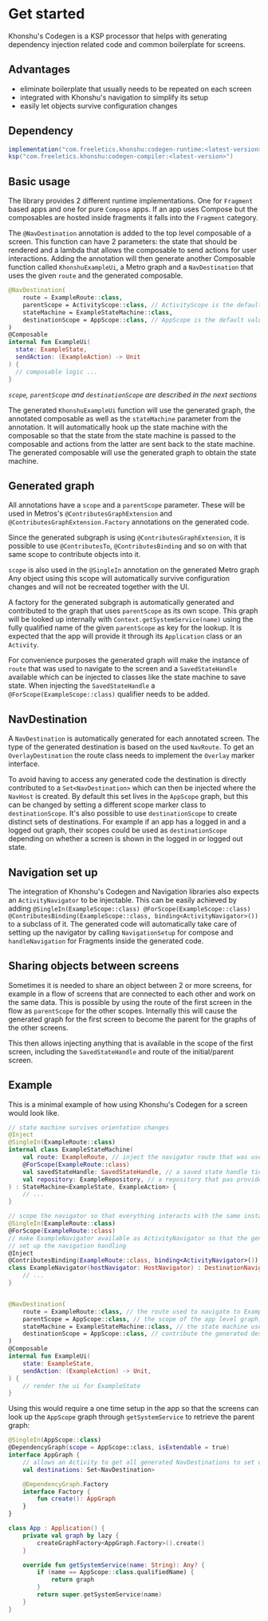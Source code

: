 # Get started

Khonshu's Codegen is a KSP processor that helps with generating dependency injection related code and
common boilerplate for screens.

## Advantages

- eliminate boilerplate that usually needs to be repeated on each screen
- integrated with Khonshu's navigation to simplify its setup
- easily let objects survive configuration changes


## Dependency

```groovy
implementation("com.freeletics.khonshu:codegen-runtime:<latest-version>")
ksp("com.freeletics.khonshu:codegen-compiler:<latest-version>")
```


## Basic usage

The library provides 2 different runtime implementations. One for `Fragment` based apps and one
for pure `Compose` apps. If an app uses Compose but the composables are hosted inside fragments
it falls into the `Fragment` category.

The `@NavDestination` annotation is added to the top level composable of a screen. This function
can have 2 parameters: the state that should be rendered and a lambda that allows
the composable to send actions for user interactions. Adding the annotation will then generate
another Composable function called `KhonshuExampleUi`, a Metro graph and a `NavDestination`
that uses the given `route` and the generated composable.

```kotlin
@NavDestination(
    route = ExampleRoute::class,
    parentScope = ActivityScope::class, // ActivityScope is the default value and can be omitted
    stateMachine = ExampleStateMachine::class,
    destinationScope = AppScope::class, // AppScope is the default value and can be omitted
)
@Composable
internal fun ExampleUi(
  state: ExampleState,
  sendAction: (ExampleAction) -> Unit
) {
  // composable logic ...
}
```
*`scope`, `parentScope` and `destinationScope` are described in the next sections*

The generated `KhonshuExampleUi` function will use the generated graph, the
annotated composable as well as the `stateMachine` parameter from the
annotation. It will automatically hook up the
state machine with the composable so that the state from the state machine
is passed to the composable and actions from the latter are sent back to the
state machine. The generated composable will use the generated graph
to obtain the state machine.


## Generated graph

All annotations have a `scope` and a `parentScope` parameter. These will be used in Metros's
`@ContributesGraphExtension` and `@ContributesGraphExtension.Factory` annotations on the
generated code.

Since the generated subgraph is using `@ContributesGraphExtension`, it is possible
to use `@ContributesTo`, `@ContributesBinding` and so on with that same scope
to contribute objects into it.

`scope` is also used in the `@SingleIn` annotation on the generated Metro graph
Any object using this scope will automatically survive configuration changes and will
not be recreated together with the UI.

A factory for the generated subgraph is automatically generated and contributed to
the graph that uses `parentScope` as its own scope. This graph will be looked up internally
with `Context.getSystemService(name)` using the fully qualified name of the given `parentScope` as
key for the lookup. It is expected that the app will provide it through its `Application` class or an
`Activity`.

For convenience purposes the generated graph will make the instance of `route` that was used to
navigate to the screen and a `SavedStateHandle` available which can be injected to classes like
the state machine to save state. When injecting the `SavedStateHandle` a `@ForScope(ExampleScope::class)`
qualifier needs to be added.


## NavDestination

A `NavDestination` is automatically generated for each annotated screen. The type of the generated
destination is based on the used `NavRoute`. To get an `OverlayDestination` the route class needs
to implement the `Overlay` marker interface.

To avoid having to access any generated code the destination is directly contributed to
a `Set<NavDestination>` which can then be injected where the `NavHost` is
created. By default this set lives in the `AppScope` graph, but this can be changed
by setting a different scope marker class to `destinationScope`. It's also possible to use
`destinationScope` to create distinct sets of destinations. For example if an app has a logged in
and a logged out graph, their scopes could be used as `destinationScope` depending on whether
a screen is shown in the logged in or logged out state.


## Navigation set up

The integration of Khonshu's Codegen and Navigation libraries also expects an `ActivityNavigator`
to be injectable. This can be easily achieved by adding `@SingleIn(ExampleScope::class)
@ForScope(ExampleScope::class) @ContributesBinding(ExampleScope::class, binding<ActivityNavigator>())`
to a subclass of it. The generated code will automatically take care of setting up
the navigator by calling `NavigationSetup` for compose and `handleNavigation`
for Fragments inside the generated code.


## Sharing objects between screens

Sometimes it is needed to share an object between 2 or more screens, for example
in a flow of screens that are connected to each other and work on the same data.
This is possible by using the route of the first screen in the flow as `parentScope`
for the other scopes. Internally this will cause the generated graph for the
first screen to become the parent for the graphs of the other screens.

This then allows injecting anything that is available in the scope of the first screen,
including the `SavedStateHandle` and route of the initial/parent screen.


## Example

This is a minimal example of how using Khonshu's Codegen for a screen would look like.

```kotlin
// state machine survives orientation changes
@Inject
@SingleIn(ExampleRoute::class)
internal class ExampleStateMachine(
    val route: ExampleRoute, // inject the navigator route that was used to get to this screen
    @ForScope(ExampleRoute::class)
    val savedStateHandle: SavedStateHandle, // a saved state handle tied to this screen
    val repository: ExampleRepository, // a repository that pas provided somewhere in the app
) : StateMachine<ExampleState, ExampleAction> {
    // ...
}

// scope the navigator so that everything interacts with the same instance
@SingleIn(ExampleRoute::class)
@ForScope(ExampleRoute::class)
// make ExampleNavigator available as ActivityNavigator so that the generated code can automatically
// set up the navigation handling
@Inject
@ContributesBinding(ExampleRoute::class, binding<ActivityNavigator>())
class ExampleNavigator(hostNavigator: HostNavigator) : DestinationNavigator(hostNavigator) {
    // ...
}


@NavDestination(
    route = ExampleRoute::class, // the route used to navigate to ExampleUi
    parentScope = AppScope::class, // the scope of the app level graph, AppScope is the default value and can be omitted
    stateMachine = ExampleStateMachine::class, // the state machine used for this ui
    destinationScope = AppScope::class, // contribute the generated destination to AppScope, AppScope is the default value and can be omitted
)
@Composable
internal fun ExampleUi(
    state: ExampleState,
    sendAction: (ExampleAction) -> Unit,
) {
    // render the ui for ExampleState
}
```


Using this would require a one time setup in the app so that the screens can look up the `AppScope`
graph through `getSystemService` to retrieve the parent graph:

```kotlin
@SingleIn(AppScope::class)
@DependencyGraph(scope = AppScope::class, isExtendable = true)
interface AppGraph {
    // allows an Activity to get all generated NavDestinations to set up the NavHost
    val destinations: Set<NavDestination>

    @DependencyGraph.Factory
    interface Factory {
        fun create(): AppGraph
    }
}

class App : Application() {
    private val graph by lazy {
        createGraphFactory<AppGraph.Factory>().create()
    }

    override fun getSystemService(name: String): Any? {
        if (name == AppScope::class.qualifiedName) {
            return graph
        }
        return super.getSystemService(name)
    }
}
```
